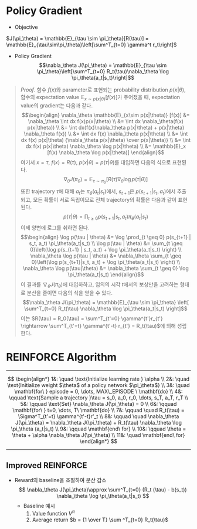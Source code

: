 # Policy Gradient
- Objective

$J(\pi_\theta) = \mathbb{E}_{\tau \sim \pi_\theta}[R(\tau)] = \mathbb{E}_{\tau\sim\pi_\theta}\left[\sum^T_{t=0} \gamma^t r_t\right]$

- Policy Gradient
$$\nabla_\theta J(\pi_\theta) = \mathbb{E}_{\tau \sim \pi_\theta}\left[\sum^T_{t=0} R_t(\tau)\nabla_\theta \log \pi_\theta(a_t|s_t)\right]$$

>*Proof*.  함수 $f(x)$와 parameter로 표현되는 probability distribution $p(x|\theta)$, 함수의 expectation value $\mathbb{E}_{x \sim p(x|\theta)} [f(x)]$가 주어졌을 때, expectation value의 gradient는 다음과 같다.
>$$\begin{align}
\nabla_\theta \mathbb{E}_{x\sim p(x|\theta)} [f(x)]
&= \nabla_\theta \int dx f(x)p(x|\theta) \\
&= \int dx \nabla_\theta(f(x) p(x|\theta)) \\
&= \int dx(f(x)\nabla_\theta p(x|\theta) + p(x|\theta) \nabla_\theta f(x)) \\
&= \int dx f(x) \nabla_\theta p(x|\theta) \\
&= \int dx f(x) p(x|\theta) {\nabla_\theta p(x|\theta) \over p(x|\theta)} \\
&= \int dx f(x) p(x|\theta) \nabla_\theta \log p(x|\theta) \\
&= \mathbb{E}_x [f(x) \nabla_\theta \log p(x|\theta)]
\end{align}$$
>여기서 $x = \tau, \ f(x) = R(\tau), \ p(x|\theta) = p(\tau | \theta)$를 대입하면 다음의 식으로 표현된다.
>$$\nabla_\theta J(\pi_\theta) = \mathbb{E}_{\tau\sim\pi_\theta}[R(\tau)\nabla_\theta \log p(\tau|\theta)]$$
>또한 trajectory $\tau$에 대해 $a_t$는 $\pi_\theta(a_t|s_t)$에서, $s_{t+1}$은 $p(s_{t+1}|s_t,a_t)$에서 추출되고, 모든 확률이 서로 독립이므로 전체 trajectory의 확률은 다음과 같이 표현된다.
>$$p(\tau | \theta) = \prod_{t \geq 0} p(s_{t+1} | s_t, a_t) \pi_\theta(a_t|s_t)$$
>이제 양변에 로그를 취하면 된다.
>$$\begin{align}
\log p(\tau | \theta) &= \log \prod_{t \geq 0} p(s_{t+1} | s_t, a_t) \pi_\theta(a_t|s_t) \\
\log p(\tau | \theta) &= \sum_{t \geq 0}\left(\log p(s_{t+1} | s_t, a_t) + \log \pi_\theta(a_t|s_t) \right) \\
\nabla_\theta \log p(\tau | \theta) &= \nabla_\theta \sum_{t \geq 0}\left(\log p(s_{t+1}|s_t, a_t) + \log \pi_\theta(a_t|s_t) \right) \\
\nabla_\theta \log p(\tau|\theta) &= \nabla_\theta \sum_{t \geq 0} \log \pi_\theta(a_t|s_t)
\end{align}$$
>이 결과를 $\nabla_\theta J(\pi_\theta)$에 대입하하고, 임의의 시각 $t$에서의 보상만을 고려하는 형태로 분산을 줄이면 다음의 식을 얻을 수 있다.
>$$\nabla_\theta J(\pi_\theta) = \mathbb{E}_{\tau \sim \pi_\theta} \left[ \sum^T_{t=0} R_t(\tau) \nabla_\theta \log \pi_\theta(a_t|s_t) \right]$$
>이는 $R(\tau) = R_0(\tau) = \sum^T_{t'=0} \gamma^{t'}r_{t'} \rightarrow \sum^T_{t'=t} \gamma^{t'-t} r_{t'} = R_t(\tau)$에 의해 성립한다.

# REINFORCE Algorithm
***
$$
\begin{align*}
1&: \quad \text{Initialize learning rate } \alpha \\
2&: \quad \text{Initialize weight $\theta$ of a policy network $\pi_\theta$} \\ 
3&: \quad \mathbf{for\ } episode = 0, \dots, MAX\_EPISODE \ \mathbf{do} \\
4&: \qquad \text{Sample a trajectory }\tau = s_0, a_0, r_0, \dots, s_T, a_T, r_T \\
5&: \qquad \text{Set} \nabla_\theta J(\pi_\theta) = 0 \\
6&: \qquad \mathbf{for\ } t=0, \dots, T\ \mathbf{do} \\
7&: \qquad \quad R_t(\tau) = \Sigma^T_{t'=t} \gamma^{t'-t}r'_t \\
8&: \qquad \quad \nabla_\theta J(\pi_\theta) = \nabla_\theta J(\pi_\theta) + R_t(\tau) \nabla_\theta \log \pi_\theta (a_t|s_t) \\
9&: \qquad \mathbf{end\ for} \\
10&: \qquad \theta = \theta + \alpha \nabla_\theta J(\pi_\theta) \\
11&: \quad \mathbf{end\ for}
\end{align*}
$$
***
## Improved REINFORCE
- Reward의 baseline을 조절하여 분산 감소
	$$
	\nabla_\theta J(\pi_\theta)\approx \sum^T_{t=0} (R_t (\tau) - b(s_t)) \nabla_\theta \log \pi_\theta(a_t|s_t)
	$$
	- Baseline 예시
		1. Value function $V^\pi$
		2. Average return $b = {1 \over T} \sum ^T_{t=0} R_t(\tau)$
